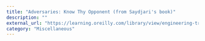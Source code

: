 ```yaml
---
title: "Adversaries: Know Thy Opponent (from Saydjari's book)"
description: ""
external_url: "https://learning.oreilly.com/library/view/engineering-trustworthy-systems/9781260118186/ch6.xhtml#ch6"
category: "Miscellaneous"
---
```

